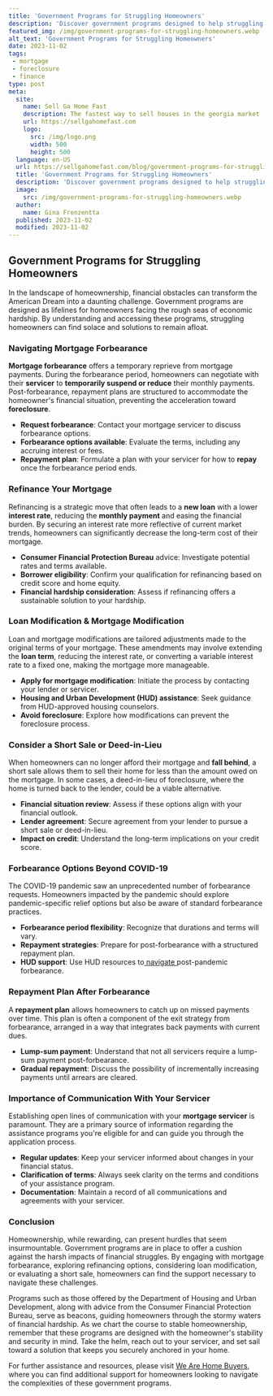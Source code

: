 ```yaml
---
title: 'Government Programs for Struggling Homeowners'
description: 'Discover government programs designed to help struggling homeowners. Learn about resources available and find solutions to your housing challenges.'
featured_img: /img/government-programs-for-struggling-homeowners.webp
alt_text: 'Government Programs for Struggling Homeowners'
date: 2023-11-02
tags:
 - mortgage
 - foreclosure
 - finance
type: post
meta:
  site:
    name: Sell Ga Home Fast
    description: The fastest way to sell houses in the georgia market
    url: https://sellgahomefast.com
    logo:
      src: /img/logo.png
      width: 500
      height: 500
  language: en-US
  url: https://sellgahomefast.com/blog/government-programs-for-struggling-homeowners
  title: 'Government Programs for Struggling Homeowners'
  description: 'Discover government programs designed to help struggling homeowners. Learn about resources available and find solutions to your housing challenges.'
  image:
    src: /img/government-programs-for-struggling-homeowners.webp
  author:
    name: Gina Frenzentta
  published: 2023-11-02
  modified: 2023-11-02
---
```



## Government Programs for Struggling Homeowners

In the landscape of homeownership, financial obstacles can transform the American Dream into a daunting challenge. Government programs are designed as lifelines for homeowners facing the rough seas of economic hardship. By understanding and accessing these programs, struggling homeowners can find solace and solutions to remain afloat.

### Navigating Mortgage Forbearance

**Mortgage forbearance** offers a temporary reprieve from mortgage payments. During the forbearance period, homeowners can negotiate with their **servicer** to **temporarily suspend or reduce** their monthly payments. Post-forbearance, repayment plans are structured to accommodate the homeowner's financial situation, preventing the acceleration toward **foreclosure**.
  - **Request forbearance**: Contact your mortgage servicer to discuss forbearance options.
  - **Forbearance options available**: Evaluate the terms, including any accruing interest or fees.
  - **Repayment plan**: Formulate a plan with your servicer for how to **repay** once the forbearance period ends.

### Refinance Your Mortgage

Refinancing is a strategic move that often leads to a **new loan** with a lower **interest rate**, reducing the **monthly payment** and easing the financial burden. By securing an interest rate more reflective of current market trends, homeowners can significantly decrease the long-term cost of their mortgage.
  - **Consumer Financial Protection Bureau** advice: Investigate potential rates and terms available.
  - **Borrower eligibility**: Confirm your qualification for refinancing based on credit score and home equity.
  - **Financial hardship consideration**: Assess if refinancing offers a sustainable solution to your hardship.

### Loan Modification & Mortgage Modification

Loan and mortgage modifications are tailored adjustments made to the original terms of your mortgage. These amendments may involve extending the **loan term**, reducing the interest rate, or converting a variable interest rate to a fixed one, making the mortgage more manageable.
  - **Apply for mortgage modification**: Initiate the process by contacting your lender or servicer.
  - **Housing and Urban Development (HUD) assistance**: Seek guidance from HUD-approved housing counselors.
  - **Avoid foreclosure**: Explore how modifications can prevent the foreclosure process.

### Consider a Short Sale or Deed-in-Lieu

When homeowners can no longer afford their mortgage and **fall behind**, a short sale allows them to sell their home for less than the amount owed on the mortgage. In some cases, a deed-in-lieu of foreclosure, where the home is turned back to the lender, could be a viable alternative.
  - **Financial situation review**: Assess if these options align with your financial outlook.
  - **Lender agreement**: Secure agreement from your lender to pursue a short sale or deed-in-lieu.
  - **Impact on credit**: Understand the long-term implications on your credit score.

### Forbearance Options Beyond COVID-19

The COVID-19 pandemic saw an unprecedented number of forbearance requests. Homeowners impacted by the pandemic should explore pandemic-specific relief options but also be aware of standard forbearance practices.
  - **Forbearance period flexibility**: Recognize that durations and terms will vary.
  - **Repayment strategies**: Prepare for post-forbearance with a structured repayment plan.
  - **HUD support**: Use HUD resources to[  navigate  ](https://sellgahomefast.com/blog/selling-your-home-to-avoid-foreclosure-a-guide)post-pandemic forbearance.

### Repayment Plan After Forbearance

A **repayment plan** allows homeowners to catch up on missed payments over time. This plan is often a component of the exit strategy from forbearance, arranged in a way that integrates back payments with current dues.
  - **Lump-sum payment**: Understand that not all servicers require a lump-sum payment post-forbearance.
  - **Gradual repayment**: Discuss the possibility of incrementally increasing payments until arrears are cleared.

### Importance of Communication With Your Servicer

Establishing open lines of communication with your **mortgage servicer** is paramount. They are a primary source of information regarding the assistance programs you're eligible for and can guide you through the application process.
  - **Regular updates**: Keep your servicer informed about changes in your financial status.
  - **Clarification of terms**: Always seek clarity on the terms and conditions of your assistance program.
  - **Documentation**: Maintain a record of all communications and agreements with your servicer.

### Conclusion

Homeownership, while rewarding, can present hurdles that seem insurmountable. Government programs are in place to offer a cushion against the harsh impacts of financial struggles. By engaging with mortgage forbearance, exploring refinancing options, considering loan modification, or evaluating a short sale, homeowners can find the support necessary to navigate these challenges.

Programs such as those offered by the Department of Housing and Urban Development, along with advice from the Consumer Financial Protection Bureau, serve as beacons, guiding homeowners through the stormy waters of financial hardship. As we chart the course to stable homeownership, remember that these programs are designed with the homeowner's stability and security in mind. Take the helm, reach out to your servicer, and set sail toward a solution that keeps you securely anchored in your home.

For further assistance and resources, please visit [We Are Home Buyers](https://www.wearehomebuyers.com/), where you can find additional support for homeowners looking to navigate the complexities of these government programs.